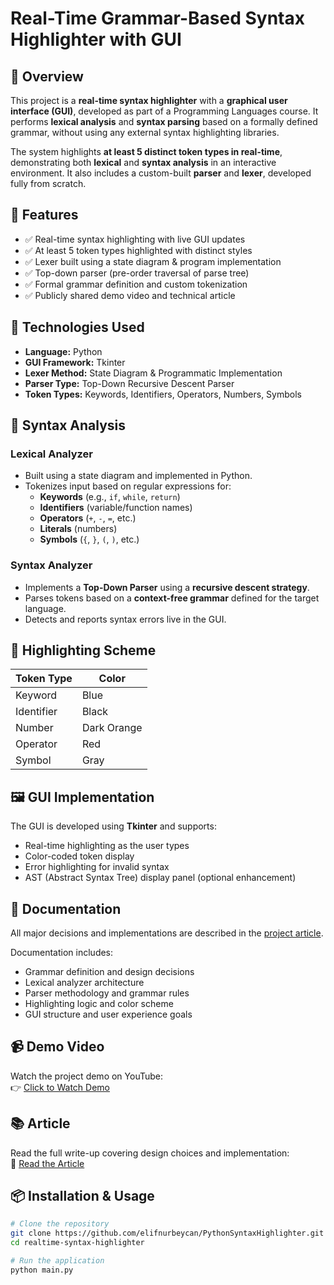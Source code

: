 # Real-Time Grammar-Based Syntax Highlighter with GUI

## 📌 Overview

This project is a **real-time syntax highlighter** with a **graphical user interface (GUI)**, developed as part of a Programming Languages course. It performs **lexical analysis** and **syntax parsing** based on a formally defined grammar, without using any external syntax highlighting libraries.

The system highlights **at least 5 distinct token types in real-time**, demonstrating both **lexical** and **syntax analysis** in an interactive environment. It also includes a custom-built **parser** and **lexer**, developed fully from scratch.

## 🚀 Features

- ✅ Real-time syntax highlighting with live GUI updates
- ✅ At least 5 token types highlighted with distinct styles
- ✅ Lexer built using a state diagram & program implementation
- ✅ Top-down parser (pre-order traversal of parse tree)
- ✅ Formal grammar definition and custom tokenization
- ✅ Publicly shared demo video and technical article

## 🔧 Technologies Used

- **Language:** Python
- **GUI Framework:** Tkinter
- **Lexer Method:** State Diagram & Programmatic Implementation
- **Parser Type:** Top-Down Recursive Descent Parser
- **Token Types:** Keywords, Identifiers, Operators, Numbers, Symbols

## 🧠 Syntax Analysis

### Lexical Analyzer

- Built using a state diagram and implemented in Python.
- Tokenizes input based on regular expressions for:
  - **Keywords** (e.g., `if`, `while`, `return`)
  - **Identifiers** (variable/function names)
  - **Operators** (`+`, `-`, `=`, etc.)
  - **Literals** (numbers)
  - **Symbols** (`{`, `}`, `(`, `)`, etc.)

### Syntax Analyzer

- Implements a **Top-Down Parser** using a **recursive descent strategy**.
- Parses tokens based on a **context-free grammar** defined for the target language.
- Detects and reports syntax errors live in the GUI.

## 🎨 Highlighting Scheme

| Token Type   | Color         |
|--------------|---------------|
| Keyword      | Blue          |
| Identifier   | Black         |
| Number       | Dark Orange   |
| Operator     | Red           |
| Symbol       | Gray          |

## 🖼 GUI Implementation

The GUI is developed using **Tkinter** and supports:

- Real-time highlighting as the user types
- Color-coded token display
- Error highlighting for invalid syntax
- AST (Abstract Syntax Tree) display panel (optional enhancement)

## 📄 Documentation

All major decisions and implementations are described in the [project article](#link-to-article).

Documentation includes:

- Grammar definition and design decisions
- Lexical analyzer architecture
- Parser methodology and grammar rules
- Highlighting logic and color scheme
- GUI structure and user experience goals

## 📹 Demo Video

Watch the project demo on YouTube:  
👉 [Click to Watch Demo](#link-to-video)

## 📚 Article

Read the full write-up covering design choices and implementation:  
📝 [Read the Article](#link-to-article)

## 📦 Installation & Usage

```bash
# Clone the repository
git clone https://github.com/elifnurbeycan/PythonSyntaxHighlighter.git
cd realtime-syntax-highlighter

# Run the application
python main.py
